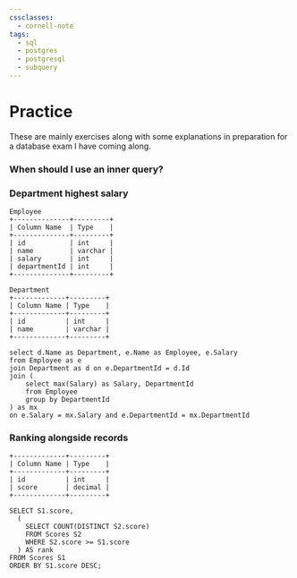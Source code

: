 ```yaml
---
cssclasses:
  - cornell-note
tags:
  - sql
  - postgres
  - postgresql
  - subquery
---
```


# Practice

These are mainly exercises along with some explanations in preparation for a database exam I have coming along.

### When should I use an inner query?

### Department highest salary

```
Employee
+--------------+---------+
| Column Name  | Type    |
+--------------+---------+
| id           | int     |
| name         | varchar |
| salary       | int     |
| departmentId | int     |
+--------------+---------+

Department
+-------------+---------+
| Column Name | Type    |
+-------------+---------+
| id          | int     |
| name        | varchar |
+-------------+---------+
```

```postgresql
select d.Name as Department, e.Name as Employee, e.Salary
from Employee as e
join Department as d on e.DepartmentId = d.Id
join (
	select max(Salary) as Salary, DepartmentId
	from Employee
	group by DepartmentId
) as mx
on e.Salary = mx.Salary and e.DepartmentId = mx.DepartmentId
```


### Ranking alongside records

```
+-------------+---------+
| Column Name | Type    |
+-------------+---------+
| id          | int     |
| score       | decimal |
+-------------+---------+
```

```postgresql
SELECT S1.score,
  (
    SELECT COUNT(DISTINCT S2.score)
    FROM Scores S2
    WHERE S2.score >= S1.score
  ) AS rank
FROM Scores S1
ORDER BY S1.score DESC;
```